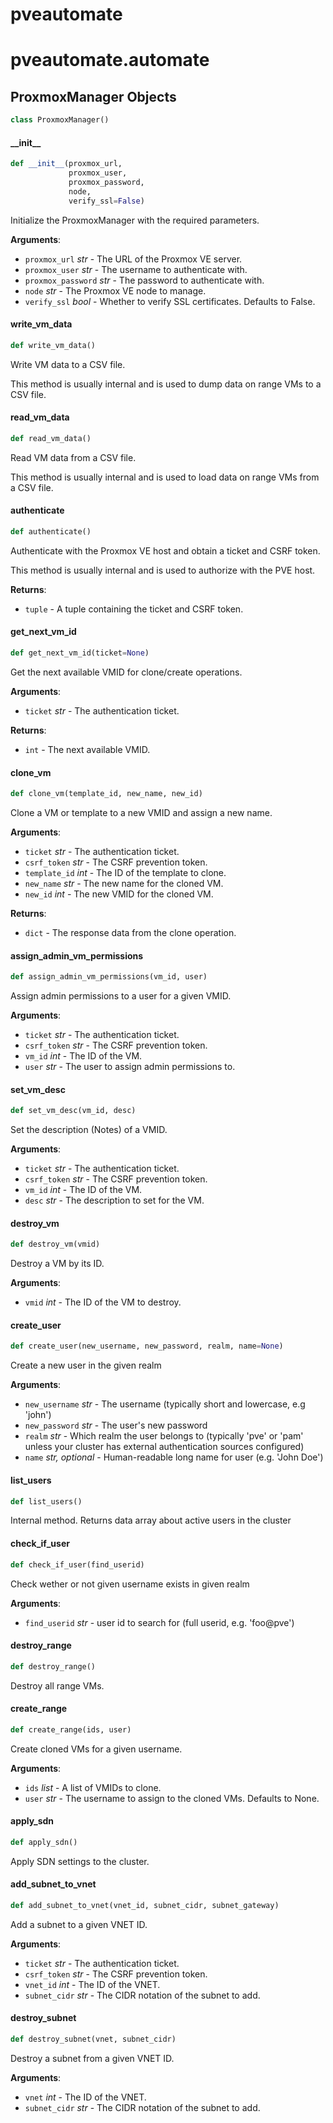 <a id="pveautomate"></a>

# pveautomate

<a id="pveautomate.automate"></a>

# pveautomate.automate

<a id="pveautomate.automate.ProxmoxManager"></a>

## ProxmoxManager Objects

```python
class ProxmoxManager()
```

<a id="pveautomate.automate.ProxmoxManager.__init__"></a>

#### \_\_init\_\_

```python
def __init__(proxmox_url,
             proxmox_user,
             proxmox_password,
             node,
             verify_ssl=False)
```

Initialize the ProxmoxManager with the required parameters.

**Arguments**:

- `proxmox_url` _str_ - The URL of the Proxmox VE server.
- `proxmox_user` _str_ - The username to authenticate with.
- `proxmox_password` _str_ - The password to authenticate with.
- `node` _str_ - The Proxmox VE node to manage.
- `verify_ssl` _bool_ - Whether to verify SSL certificates. Defaults to False.

<a id="pveautomate.automate.ProxmoxManager.write_vm_data"></a>

#### write\_vm\_data

```python
def write_vm_data()
```

Write VM data to a CSV file.

This method is usually internal and is used to dump data on range VMs to a CSV file.

<a id="pveautomate.automate.ProxmoxManager.read_vm_data"></a>

#### read\_vm\_data

```python
def read_vm_data()
```

Read VM data from a CSV file.

This method is usually internal and is used to load data on range VMs from a CSV file.

<a id="pveautomate.automate.ProxmoxManager.authenticate"></a>

#### authenticate

```python
def authenticate()
```

Authenticate with the Proxmox VE host and obtain a ticket and CSRF token.

This method is usually internal and is used to authorize with the PVE host.

**Returns**:

- `tuple` - A tuple containing the ticket and CSRF token.

<a id="pveautomate.automate.ProxmoxManager.get_next_vm_id"></a>

#### get\_next\_vm\_id

```python
def get_next_vm_id(ticket=None)
```

Get the next available VMID for clone/create operations.

**Arguments**:

- `ticket` _str_ - The authentication ticket.
  

**Returns**:

- `int` - The next available VMID.

<a id="pveautomate.automate.ProxmoxManager.clone_vm"></a>

#### clone\_vm

```python
def clone_vm(template_id, new_name, new_id)
```

Clone a VM or template to a new VMID and assign a new name.

**Arguments**:

- `ticket` _str_ - The authentication ticket.
- `csrf_token` _str_ - The CSRF prevention token.
- `template_id` _int_ - The ID of the template to clone.
- `new_name` _str_ - The new name for the cloned VM.
- `new_id` _int_ - The new VMID for the cloned VM.
  

**Returns**:

- `dict` - The response data from the clone operation.

<a id="pveautomate.automate.ProxmoxManager.assign_admin_vm_permissions"></a>

#### assign\_admin\_vm\_permissions

```python
def assign_admin_vm_permissions(vm_id, user)
```

Assign admin permissions to a user for a given VMID.

**Arguments**:

- `ticket` _str_ - The authentication ticket.
- `csrf_token` _str_ - The CSRF prevention token.
- `vm_id` _int_ - The ID of the VM.
- `user` _str_ - The user to assign admin permissions to.

<a id="pveautomate.automate.ProxmoxManager.set_vm_desc"></a>

#### set\_vm\_desc

```python
def set_vm_desc(vm_id, desc)
```

Set the description (Notes) of a VMID.

**Arguments**:

- `ticket` _str_ - The authentication ticket.
- `csrf_token` _str_ - The CSRF prevention token.
- `vm_id` _int_ - The ID of the VM.
- `desc` _str_ - The description to set for the VM.

<a id="pveautomate.automate.ProxmoxManager.destroy_vm"></a>

#### destroy\_vm

```python
def destroy_vm(vmid)
```

Destroy a VM by its ID.

**Arguments**:

- `vmid` _int_ - The ID of the VM to destroy.

<a id="pveautomate.automate.ProxmoxManager.create_user"></a>

#### create\_user

```python
def create_user(new_username, new_password, realm, name=None)
```

Create a new user in the given realm

**Arguments**:

- `new_username` _str_ - The username (typically short and lowercase, e.g 'john')
- `new_password` _str_ - The user's new password
- `realm` _str_ - Which realm the user belongs to (typically 'pve' or 'pam' unless your cluster has external authentication sources configured)
- `name` _str, optional_ - Human-readable long name for user (e.g. 'John Doe')

<a id="pveautomate.automate.ProxmoxManager.list_users"></a>

#### list\_users

```python
def list_users()
```

Internal method. Returns data array about active users in the cluster

<a id="pveautomate.automate.ProxmoxManager.check_if_user"></a>

#### check\_if\_user

```python
def check_if_user(find_userid)
```

Check wether or not given username exists in given realm

**Arguments**:

- `find_userid` _str_ - user id to search for (full userid, e.g. 'foo@pve')

<a id="pveautomate.automate.ProxmoxManager.destroy_range"></a>

#### destroy\_range

```python
def destroy_range()
```

Destroy all range VMs.

<a id="pveautomate.automate.ProxmoxManager.create_range"></a>

#### create\_range

```python
def create_range(ids, user)
```

Create cloned VMs for a given username.

**Arguments**:

- `ids` _list_ - A list of VMIDs to clone.
- `user` _str_ - The username to assign to the cloned VMs. Defaults to None.

<a id="pveautomate.automate.ProxmoxManager.apply_sdn"></a>

#### apply\_sdn

```python
def apply_sdn()
```

Apply SDN settings to the cluster.

<a id="pveautomate.automate.ProxmoxManager.add_subnet_to_vnet"></a>

#### add\_subnet\_to\_vnet

```python
def add_subnet_to_vnet(vnet_id, subnet_cidr, subnet_gateway)
```

Add a subnet to a given VNET ID.

**Arguments**:

- `ticket` _str_ - The authentication ticket.
- `csrf_token` _str_ - The CSRF prevention token.
- `vnet_id` _int_ - The ID of the VNET.
- `subnet_cidr` _str_ - The CIDR notation of the subnet to add.

<a id="pveautomate.automate.ProxmoxManager.destroy_subnet"></a>

#### destroy\_subnet

```python
def destroy_subnet(vnet, subnet_cidr)
```

Destroy a subnet from a given VNET ID.

**Arguments**:

- `vnet` _int_ - The ID of the VNET.
- `subnet_cidr` _str_ - The CIDR notation of the subnet to add.

